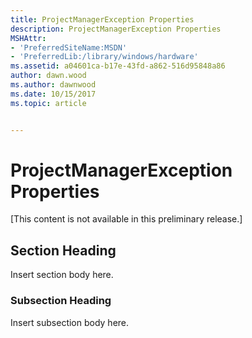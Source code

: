 ```yaml
---
title: ProjectManagerException Properties
description: ProjectManagerException Properties
MSHAttr:
- 'PreferredSiteName:MSDN'
- 'PreferredLib:/library/windows/hardware'
ms.assetid: a04601ca-b17e-43fd-a862-516d95848a86
author: dawn.wood
ms.author: dawnwood
ms.date: 10/15/2017
ms.topic: article


---
```


# ProjectManagerException Properties


\[This content is not available in this preliminary release.\]

## <span id="Section_Heading"></span><span id="section_heading"></span><span id="SECTION_HEADING"></span>Section Heading


Insert section body here.

### <span id="Subsection_Heading"></span><span id="subsection_heading"></span><span id="SUBSECTION_HEADING"></span>Subsection Heading

Insert subsection body here.

 

 






